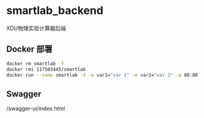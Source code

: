 # smartlab_backend

XDU物理实验计算器后端

## Docker 部署

```sh
docker rm smartlab -f
docker rmi 117503445/smartlab
docker run --name smartlab -d -e var1="var 1" -e var2="var 2" -p 80:80 --restart=always 117503445/smartlab:latest
```
## Swagger

/swagger-ui/index.html